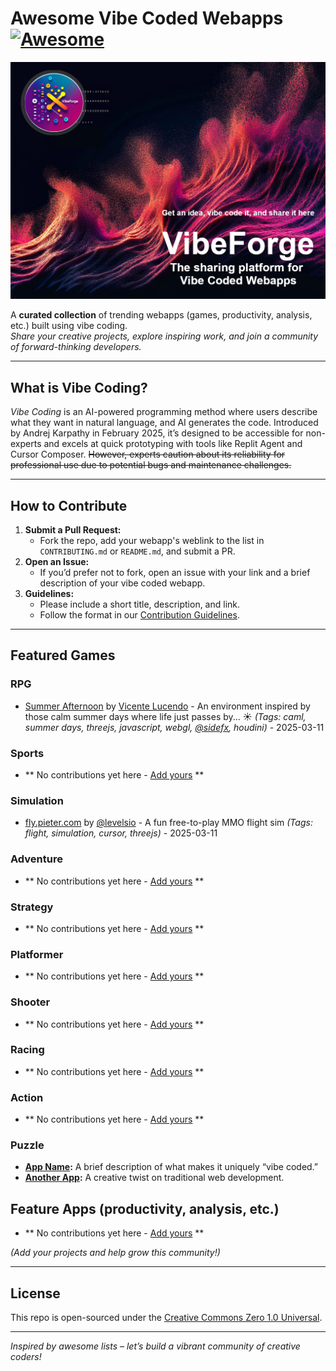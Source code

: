 # Awesome Vibe Coded Webapps [![Awesome](https://cdn.rawgit.com/sindresorhus/awesome/d7305f38d29fed78fa85652e3a63e154dd8e8829/media/badge.svg)](https://github.com/sindresorhus/awesome)

<p align="center">
  <a href="https://x.com/vibeforge" target="_blank">
    <img src="/assets/VibeForge_custom_banner_20250311.png" alt="Awesome Vibe Coded Webapps" />
  </a>
</p>

A **curated collection** of trending webapps (games, productivity, analysis, etc.) built using vibe coding.  
*Share your creative projects, explore inspiring work, and join a community of forward-thinking developers.*

---

## What is Vibe Coding?

_Vibe Coding_ is an AI-powered programming method where users describe what they want in natural language, and AI generates the code. Introduced by Andrej Karpathy in February 2025, it’s designed to be accessible for non-experts and excels at quick prototyping with tools like Replit Agent and Cursor Composer. ~~However, experts caution about its reliability for professional use due to potential bugs and maintenance challenges.~~

---

## How to Contribute

1. **Submit a Pull Request:**  
   - Fork the repo, add your webapp's weblink to the list in `CONTRIBUTING.md` or `README.md`, and submit a PR.
2. **Open an Issue:**  
   - If you’d prefer not to fork, open an issue with your link and a brief description of your vibe coded webapp.
3. **Guidelines:**  
   - Please include a short title, description, and link.  
   - Follow the format in our [Contribution Guidelines](CONTRIBUTING.md).

---

## Featured Games

### RPG

- [Summer Afternoon](https://summer-afternoon.vlucendo.com) by [Vicente Lucendo](https://x.com/vlucendo) - An environment inspired by those calm summer days where life just passes by... ☀️ *(Tags: caml, summer days, threejs, javascript, webgl, [@sidefx](https://x.com/sidefx), houdini)* - 2025-03-11

### Sports

- ** No contributions yet here - [Add yours](CONTRIBUTING.md) **

### Simulation

- [fly.pieter.com](https://fly.pieter.com/) by [@levelsio](https://x.com/levelsio) - A fun free-to-play MMO flight sim *(Tags: flight, simulation, cursor, threejs)* - 2025-03-11

### Adventure

- ** No contributions yet here - [Add yours](CONTRIBUTING.md) **

### Strategy 

- ** No contributions yet here - [Add yours](CONTRIBUTING.md) **

### Platformer

- ** No contributions yet here - [Add yours](CONTRIBUTING.md) **

### Shooter

- ** No contributions yet here - [Add yours](CONTRIBUTING.md) **

### Racing

- ** No contributions yet here - [Add yours](CONTRIBUTING.md) **

### Action 

- ** No contributions yet here - [Add yours](CONTRIBUTING.md) **

### Puzzle

- **[App Name](https://example.com):** A brief description of what makes it uniquely “vibe coded.”
- **[Another App](https://example.com):** A creative twist on traditional web development.

## Feature Apps (productivity, analysis, etc.) 

- ** No contributions yet here - [Add yours](CONTRIBUTING.md) **

*(Add your projects and help grow this community!)*

---

## License

This repo is open-sourced under the [Creative Commons Zero 1.0 Universal](LICENSE).

---

*Inspired by awesome lists – let’s build a vibrant community of creative coders!*

